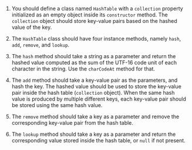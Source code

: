 1. You should define a class named `HashTable` with a `collection` property initialized as an empty object inside its `constructor` method. The `collection` object should store key-value pairs based on the hashed value of the key.

1. The `HashTable` class should have four instance methods, namely `hash`, `add`, `remove`, and `lookup`.

1. The `hash` method should take a string as a parameter and return the hashed value computed as the sum of the UTF-16 code unit of each character in the string. Use the `charCodeAt` method for that.

1. The `add` method should take a key-value pair as the parameters, and hash the key. The hashed value should be used to store the key-value pair inside the hash table (`collection` object). When the same hash value is produced by multiple different keys, each key-value pair should be stored using the same hash value.

1. The `remove` method should take a key as a parameter and remove the corresponding key-value pair from the hash table.

1. The `lookup` method should take a key as a parameter and return the corresponding value stored inside the hash table, or `null` if not present. 
